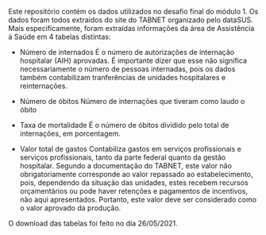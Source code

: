 Este repositório contém os dados utilizados no desafio final do módulo 1. Os dados foram todos extraídos do site do TABNET organizado pelo dataSUS. Mais especificamente, foram extraídas informações da área de Assistência à Saúde em 4 tabelas distintas:

+ Número de internados
É o número de autorizações de internação hospitalar (AIH) aprovadas. É importante dizer que esse não significa necessariamente o número de pessoas internadas, pois os dados também contabilizam tranferências de unidades hospitalares e reinternações.

+ Número de óbitos
Número de internações que tiveram como laudo o óbito

+ Taxa de mortalidade
É o número de óbitos dividido pelo total de internações, em porcentagem.

+ Valor total de gastos
Contabiliza gastos em serviços profissionais e serviços profissionais, tanto da parte federal quanto da gestão hospitalar. Segundo a documentação do TABNET, este valor não obrigatoriamente corresponde ao valor repassado ao estabelecimento, pois, dependendo da situação das unidades, estes recebem recursos orçamentários ou pode haver retenções e pagamentos de incentivos, não aqui apresentados. Portanto, este valor deve ser considerado como o valor aprovado da produção.

O download das tabelas foi feito no dia 26/05/2021.
